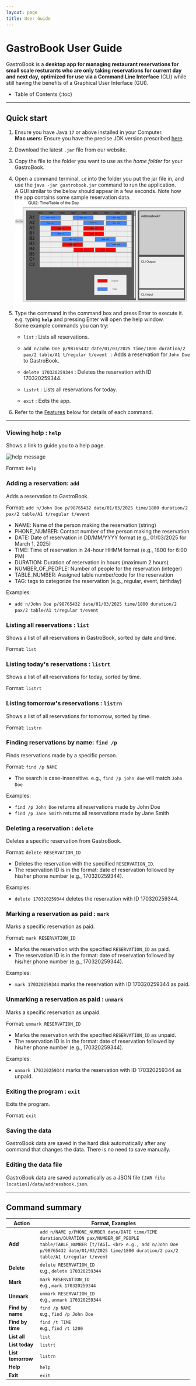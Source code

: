 ```yaml
---
layout: page
title: User Guide
---
```


# GastroBook User Guide

GastroBook is a **desktop app for managing restaurant reservations for small scale resturants who are only taking reservations for current day and next day, optimized for use via a Command Line Interface** (CLI) while still having the benefits of a Graphical User Interface (GUI).

* Table of Contents
  {:toc}

--------------------------------------------------------------------------------------------------------------------

## Quick start

1. Ensure you have Java `17` or above installed in your Computer.<br>
   **Mac users:** Ensure you have the precise JDK version prescribed [here](https://se-education.org/guides/tutorials/javaInstallationMac.html).

1. Download the latest `.jar` file from our website.

1. Copy the file to the folder you want to use as the _home folder_ for your GastroBook.

1. Open a command terminal, `cd` into the folder you put the jar file in, and use the `java -jar gastrobook.jar` command to run the application.<br>
   A GUI similar to the below should appear in a few seconds. Note how the app contains some sample reservation data.<br>
   ![Ui](images/Ui.png)

1. Type the command in the command box and press Enter to execute it. e.g. typing **`help`** and pressing Enter will open the help window.<br>
   Some example commands you can try:

    * `list` : Lists all reservations.

    * `add n/John Doe p/98765432 date/01/03/2025 time/1800 duration/2 pax/2 table/A1 t/regular t/event ` : Adds a reservation for `John Doe` to GastroBook.

    * `delete 170320259344` : Deletes the reservation with ID 170320259344.

    * `listrt` : Lists all reservations for today.

    * `exit` : Exits the app.

1. Refer to the [Features](#features) below for details of each command.

--------------------------------------------------------------------------------------------------------------------

### Viewing help : `help`

Shows a link to guide you to a help page.

![help message](images/helpMessage.png)

Format: `help`

### Adding a reservation: `add`

Adds a reservation to GastroBook.

Format: `add n/John Doe p/98765432 date/01/03/2025 time/1800 duration/2 pax/2 table/A1 t/regular t/event `

* NAME: Name of the person making the reservation (string)
* PHONE_NUMBER: Contact number of the person making the reservation
* DATE: Date of reservation in DD/MM/YYYY format (e.g., 01/03/2025 for March 1, 2025)
* TIME: Time of reservation in 24-hour HHMM format (e.g., 1800 for 6:00 PM)
* DURATION: Duration of reservation in hours (maximum 2 hours)
* NUMBER_OF_PEOPLE: Number of people for the reservation (integer)
* TABLE_NUMBER: Assigned table number/code for the reservation
* TAG: tags to categorize the reservation (e.g., regular, event, birthday)


Examples:
* `add n/John Doe p/98765432 date/01/03/2025 time/1800 duration/2 pax/2 table/A1 t/regular t/event`

### Listing all reservations : `list`

Shows a list of all reservations in GastroBook, sorted by date and time.

Format: `list`

### Listing today's reservations : `listrt`

Shows a list of all reservations for today, sorted by time.

Format: `listrt`

### Listing tomorrow's reservations : `listrn`

Shows a list of all reservations for tomorrow, sorted by time.

Format: `listrn`

### Finding reservations by name: `find /p`

Finds reservations made by a specific person.

Format: `find /p NAME`

* The search is case-insensitive. e.g., `find /p john doe` will match `John Doe`

Examples:
* `find /p John Doe` returns all reservations made by John Doe
* `find /p Jane Smith` returns all reservations made by Jane Smith

### Deleting a reservation : `delete`

Deletes a specific reservation from GastroBook.

Format: `delete RESERVATION_ID`

* Deletes the reservation with the specified `RESERVATION_ID`.
* The reservation ID is in the format: date of reservation followed by his/her phone number (e.g., 170320259344).

Examples:
* `delete 170320259344` deletes the reservation with ID 170320259344.


### Marking a reservation as paid : `mark`

Marks a specific reservation as paid.

Format: `mark RESERVATION_ID`

* Marks the reservation with the specified `RESERVATION_ID` as paid.
* The reservation ID is in the format: date of reservation followed by his/her phone number (e.g., 170320259344).

Examples:
* `mark 170320259344` marks the reservation with ID 170320259344 as paid.

### Unmarking a reservation as paid : `unmark`

Marks a specific reservation as unpaid.

Format: `unmark RESERVATION_ID`

* Marks the reservation with the specified `RESERVATION_ID` as unpaid.
* The reservation ID is in the format: date of reservation followed by his/her phone number (e.g., 170320259344).


Examples:
* `unmark 170320259344` marks the reservation with ID 170320259344 as unpaid.

### Exiting the program : `exit`

Exits the program.

Format: `exit`

### Saving the data

GastroBook data are saved in the hard disk automatically after any command that changes the data. There is no need to save manually.

### Editing the data file

GastroBook data are saved automatically as a JSON file `[JAR file location]/data/addressbook.json`. 


--------------------------------------------------------------------------------------------------------------------


## Command summary

| Action            | Format, Examples                                                                                                                                                                                                               |
|-------------------|--------------------------------------------------------------------------------------------------------------------------------------------------------------------------------------------------------------------------------|
| **Add**           | `add n/NAME p/PHONE_NUMBER date/DATE time/TIME duration/DURATION pax/NUMBER_OF_PEOPLE table/TABLE_NUMBER [t/TAG]…​ <br> e.g., add n/John Doe p/98765432 date/01/03/2025 time/1800 duration/2 pax/2 table/A1 t/regular t/event` |
| **Delete**        | `delete RESERVATION_ID`<br> e.g., `delete 170320259344`                                                                                                                                                                        |
| **Mark**          | `mark RESERVATION_ID`<br> e.g., `mark 170320259344`                                                                                                                                                                            |
| **Unmark**        | `unmark RESERVATION_ID`<br> e.g., `unmark 170320259344`                                                                                                                                                                        |
| **Find by name**  | `find /p NAME`<br> e.g., `find /p John Doe`                                                                                                                                                                                    |
| **Find by time**  | `find /t TIME`<br> e.g., `find /t 1200`                                                                                                                                                                                        |
| **List all**      | `list`                                                                                                                                                                                                                         |
| **List today**    | `listrt`                                                                                                                                                                                                                       |
| **List tomorrow** | `listrn`                                                                                                                                                                                                                       |
| **Help**          | `help`                                                                                                                                                                                                                         |
| **Exit**          | `exit`                                                                                                                                                                                                                         |